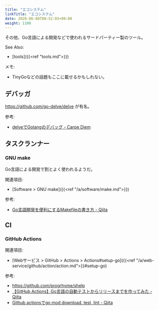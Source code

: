```yaml
---
title: "エコシステム"
linkTitle: "エコシステム"
date: 2020-06-08T00:52:03+09:00
weight: 1100
---
```


その他、Go言語による開発などで使われるサードパーティー製のツール。

See Also:

- [tools]({{<ref "tools.md">}})

メモ:

- TinyGoなどの話題もここに載せるかもしれない。

## デバッガ

https://github.com/go-delve/delve が有名。

参考:

- [delveでGolangのデバッグ - Carpe Diem](https://christina04.hatenablog.com/entry/2017/07/16/094140)

## タスクランナー
### GNU make

Go言語による開発で割とよく使われるようだ。

関連項目:

- [Software > GNU make]({{<ref "/a/software/make.md">}})

参考:

- [Go言語開発を便利にするMakefileの書き方 - Qiita](https://qiita.com/yoskeoka/items/317a3afab370155b3ae8)

## CI
### GitHub Actions

関連項目:

- [Webサービス > GitHub > Actions > Actions#setup-go]({{<ref "/a/web-service/github/action/action.md">}}#setup-go)

参考:

- https://github.com/progrhyme/shelp
- [【GitHub Actions】Go言語の自動テストからリリースまでを作ってみた - Qiita](https://qiita.com/x-color/items/f60025c20a547a7355b5)
- [Github actionsでgo mod download, test, lint - Qiita](https://qiita.com/0daryo/items/045be6ef98ae8164e8e7)
